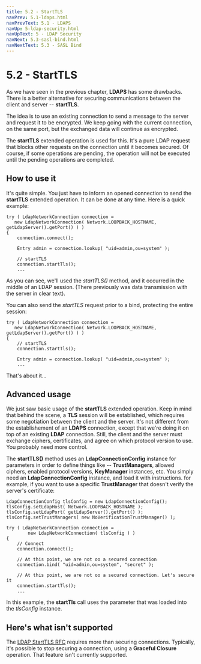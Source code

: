 ```yaml
---
title: 5.2 - StartTLS
navPrev: 5.1-ldaps.html
navPrevText: 5.1 - LDAPS
navUp: 5-ldap-security.html
navUpText: 5 - LDAP Security
navNext: 5.3-sasl-bind.html
navNextText: 5.3 - SASL Bind
---
```


# 5.2 - StartTLS

As we have seen in the previous chapter, **LDAPS** has some drawbacks. There is a better alternative for securing communications between the client and server -- **startTLS**.

The idea is to use an existing connection to send a message to the server and request it to be encrypted. We keep going with the current connection, on the same port, but the exchanged data will continue as encrypted.

The **startTLS** extended operation is used for this. It's a pure LDAP request that blocks other requests on the connection until it becomes secured. Of course, if some operations are pending, the operation will not be executed until the pending operations are completed.

## How to use it

It's quite simple. You just have to inform an opened connection to send the **startTLS** extended operation.  It can be done at any time.  Here is a quick example:

    try ( LdapNetworkConnection connection = 
       new LdapNetworkConnection( Network.LOOPBACK_HOSTNAME, getLdapServer().getPort() ) )
    {
        connection.connect();

        Entry admin = connection.lookup( "uid=admin,ou=system" );

        // startTLS
        connection.startTls();
        ...

As you can see, we'll used the _startTLS()_ method, and it occurred in the middle of an LDAP session.  (There previously was data transmission with the server in clear text).

You can also send the _startTLS_ request prior to a bind, protecting the entire session:

    try ( LdapNetworkConnection connection = 
       new LdapNetworkConnection( Network.LOOPBACK_HOSTNAME, getLdapServer().getPort() ) )
    {
        // startTLS
        connection.startTls();

        Entry admin = connection.lookup( "uid=admin,ou=system" );
        ...

That's about it...

## Advanced usage

We just saw basic usage of the **startTLS** extended operation. Keep in mind that behind the scene, a **TLS** session will be established, which requires some negotiation between the client and the server. It's not different from the establishement of an **LDAPS** connection, except that we're doing it on top of an existing **LDAP** connection. Still, the client and the server must exchange ciphers, certificates, and agree on which protocol version to use. You probably need more control.

The **startTLS()** method uses an **LdapConnectionConfig** instance for parameters in order to define things like -- **TrustManagers**, allowed ciphers, enabled protocol versions, **KeyManager** instances, etc. You simply need an **LdapConnectionConfig** instance, and load it with instructions. for example, if you want to use a specific **TrustManager** that doesn't verify the server's certificate:

    LdapConnectionConfig tlsConfig = new LdapConnectionConfig();
    tlsConfig.setLdapHost( Network.LOOPBACK_HOSTNAME );
    tlsConfig.setLdapPort( getLdapServer().getPort() );
    tlsConfig.setTrustManagers( new NoVerificationTrustManager() );

    try ( LdapNetworkConnection connection = 
            new LdapNetworkConnection( tlsConfig ) )
    {
        // Connect
        connection.connect();

        // At this point, we are not oo a secured connection
        connection.bind( "uid=admin,ou=system", "secret" );

        // At this point, we are not oo a secured connection. Let's secure it
        connection.startTls();
        ...

In this example, the **startTls** call uses the parameter that was loaded into the _tlsConfig_ instance.

## Here's what isn't supported

The [LDAP StartTLS RFC](https://tools.ietf.org/html/rfc2830) requires more than securing connections. Typically, it's possible to stop securing a connection, using a **Graceful Closure** operation. That feature isn't currently supported.
